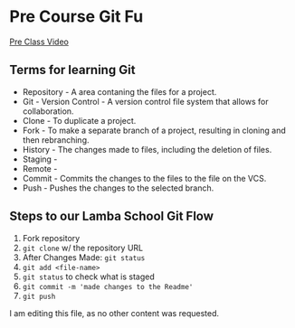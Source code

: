 # Pre Course Git Fu
[Pre Class Video](https://youtu.be/ZihgMcrHOF4)
## Terms for learning Git
 * Repository - A area contaning the files for a project.
 * Git - Version Control - A version control file system that allows for collaboration.
 * Clone - To duplicate a project.
 * Fork - To make a separate branch of a project, resulting in cloning and then rebranching.
 * History - The changes made to files, including the deletion of files.
 * Staging -
 * Remote - 
 * Commit - Commits the changes to the files to the file on the VCS.
 * Push - Pushes the changes to the selected branch.

## Steps to our Lamba School Git Flow
1. Fork repository
2. `git clone` w/ the repository URL 
3. After Changes Made: `git status`
4. `git add <file-name>` 
5. `git status` to check what is staged
6. `git commit -m 'made changes to the Readme'`
7. `git push`

I am editing this file, as no other content was requested.

